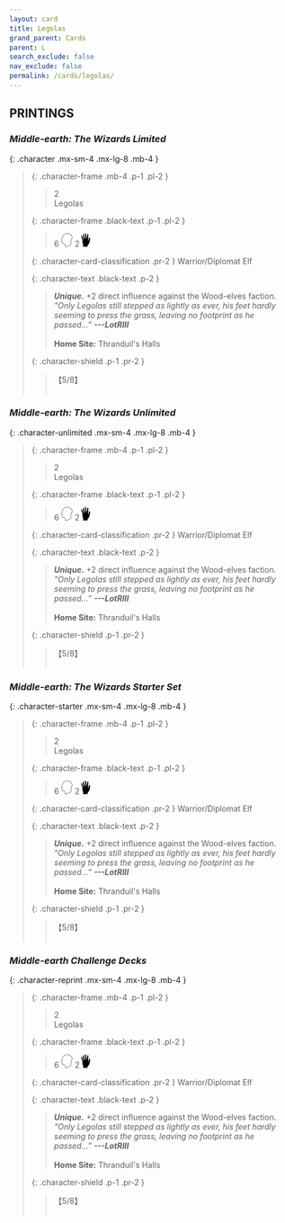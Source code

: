 ```yaml
---
layout: card
title: Legolas
grand_parent: Cards
parent: L
search_exclude: false
nav_exclude: false
permalink: /cards/legolas/
---
```


## PRINTINGS


### _Middle-earth: The Wizards Limited_

{: .character .mx-sm-4 .mx-lg-8 .mb-4 }
> {: .character-frame .mb-4 .p-1 .pl-2 }
> > <div class="card-mp">2</div>
> > <div class="character-card-name">Legolas</div>
>
> {: .character-frame .black-text .p-1 .pl-2 }
> > 6 ![](/assets/images/mind.svg) 2![](/assets/images/di.svg)
>
> {: .character-card-classification .pr-2 }
> Warrior/Diplomat Elf
>
> {: .character-text .black-text .p-2 }
> > _**Unique.**_ +2 direct influence against the Wood-elves faction. <br>_"Only Legolas still stepped as lightly as ever, his feet hardly seeming to press the grass, leaving no footprint as he passed...”_ ***---&#65279;LotRIII***  <br><br>**Home Site:** Thranduil's Halls 
>
> {: .character-shield .p-1 .pr-2 }
> > <div class="card-shield">【5/8】</div>
> > <div class="card-corruption">&nbsp;</div>

### _Middle-earth: The Wizards Unlimited_

{: .character-unlimited .mx-sm-4 .mx-lg-8 .mb-4 }
> {: .character-frame .mb-4 .p-1 .pl-2 }
> > <div class="card-mp">2</div>
> > <div class="character-card-name">Legolas</div>
>
> {: .character-frame .black-text .p-1 .pl-2 }
> > 6 ![](/assets/images/mind.svg) 2![](/assets/images/di.svg)
>
> {: .character-card-classification .pr-2 }
> Warrior/Diplomat Elf
>
> {: .character-text .black-text .p-2 }
> > _**Unique.**_ +2 direct influence against the Wood-elves faction. <br>_"Only Legolas still stepped as lightly as ever, his feet hardly seeming to press the grass, leaving no footprint as he passed...”_ ***---&#65279;LotRIII***  <br><br>**Home Site:** Thranduil's Halls 
>
> {: .character-shield .p-1 .pr-2 }
> > <div class="card-shield">【5/8】</div>
> > <div class="card-corruption">&nbsp;</div>

### _Middle-earth: The Wizards Starter Set_

{: .character-starter .mx-sm-4 .mx-lg-8 .mb-4 }
> {: .character-frame .mb-4 .p-1 .pl-2 }
> > <div class="card-mp">2</div>
> > <div class="character-card-name">Legolas</div>
>
> {: .character-frame .black-text .p-1 .pl-2 }
> > 6 ![](/assets/images/mind.svg) 2![](/assets/images/di.svg)
>
> {: .character-card-classification .pr-2 }
> Warrior/Diplomat Elf
>
> {: .character-text .black-text .p-2 }
> > _**Unique.**_ +2 direct influence against the Wood-elves faction. <br>_"Only Legolas still stepped as lightly as ever, his feet hardly seeming to press the grass, leaving no footprint as he passed...”_ ***---&#65279;LotRIII***  <br><br>**Home Site:** Thranduil's Halls 
>
> {: .character-shield .p-1 .pr-2 }
> > <div class="card-shield">【5/8】</div>
> > <div class="card-corruption">&nbsp;</div>

### _Middle-earth Challenge Decks_

{: .character-reprint .mx-sm-4 .mx-lg-8 .mb-4 }
> {: .character-frame .mb-4 .p-1 .pl-2 }
> > <div class="card-mp">2</div>
> > <div class="character-card-name">Legolas</div>
>
> {: .character-frame .black-text .p-1 .pl-2 }
> > 6 ![](/assets/images/mind.svg) 2![](/assets/images/di.svg)
>
> {: .character-card-classification .pr-2 }
> Warrior/Diplomat Elf
>
> {: .character-text .black-text .p-2 }
> > _**Unique.**_ +2 direct influence against the Wood-elves faction. <br>_"Only Legolas still stepped as lightly as ever, his feet hardly seeming to press the grass, leaving no footprint as he passed...”_ ***---&#65279;LotRIII***  <br><br>**Home Site:** Thranduil's Halls 
>
> {: .character-shield .p-1 .pr-2 }
> > <div class="card-shield">【5/8】</div>
> > <div class="card-corruption">&nbsp;</div>

